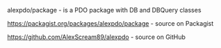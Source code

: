 alexpdo/package - is a PDO package with DB and DBQuery classes

https://packagist.org/packages/alexpdo/package - source on Packagist

https://github.com/AlexScream89/alexpdo - source on GitHub